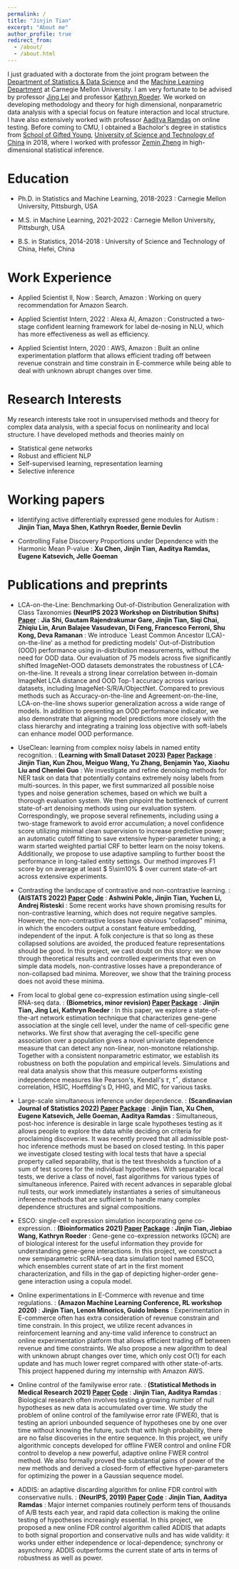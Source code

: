 ```yaml
---
permalink: /
title: "Jinjin Tian"
excerpt: "About me"
author_profile: true
redirect_from:
  - /about/
  - /about.html
---
```


I just graduated with a doctorate from the joint program between the [Department of Statistics & Data Science](http://stat.cmu.edu) and the [Machine Learning Department](https://www.ml.cmu.edu/) at Carnegie Mellon University. I am very fortunate to be advised by professor [Jing Lei](http://www.stat.cmu.edu/~jinglei/) and professor [Kathryn Roeder](http://www.stat.cmu.edu/~roeder/). We worked on developing methodology and theory for high dimensional, nonparametric data analysis with a special focus on feature interaction and local structure. I have also extensively worked with professor [Aaditya Ramdas](http://www.stat.cmu.edu/~aramdas/) on online testing. Before coming to CMU, I obtained a Bacholor's degree in statistics from [School of Gifted Young](https://en.scgy.ustc.edu.cn/), [University of Science and Technology of China](http://en.ustc.edu.cn/) in 2018, where I worked with professor [Zemin Zheng](http://bs.ustc.edu.cn/english/Profile-302.html) in high-dimensional statistical inference.

Education
=======
* Ph.D. in Statistics and Machine Learning, 2018-2023
: Carnegie Mellon University, Pittsburgh, USA

* M.S. in Machine Learning, 2021-2022
: Carnegie Mellon University, Pittsburgh, USA

* B.S. in Statistics, 2014-2018
: University of Science and Technology of China, Hefei, China

Work Experience
=======
* Applied Scientist II, Now
: Search, Amazon
: Working on query recommendation for Amazon Search. 

* Applied Scientist Intern, 2022
: Alexa AI, Amazon
: Constructed a two-stage confident learning framework for label de-nosing in NLU, which has more effectiveness as well as efficiency. 

* Applied Scientist Intern, 2020
: AWS, Amazon
: Built an online experimentation platform that allows efficient trading off between revenue constrain and time constrain in E-commerce while being able to deal with unknown abrupt changes over time.

Research Interests
=======
My research interests take root in unsupervised methods and theory for complex data analysis, with a special focus on nonlinearity and local structure. I have developed methods and theories mainly on

* Statistical gene networks
* Robust and efficient NLP
* Self-supervised learning, representation learning
* Selective inference

<!--
Ongoing Research Projects
=======

* Signals recovery in noisy high-dim mixture via local structure learning. 
: **Jinjin Tian, Jing Lei, Kathryn Roeder**
: In this project we work on nonparametric methods of recovering signals using local structure in a high dimensional mixture model when the noises are enormous and signals are weak and sparse. We propose a statistics to capture local structure between a pair of features, which will only dominate iff the corresponding sample comes from a non-noise mixture component, in which the feature pairs are both relevant features.  
We have proved exact recovery of signals in a single non-noise mixture setting using a nonparametric estimation, under even impossible scenarios for canonical methods like sparse PCA. We are working on proofs for multiple non-noise mixture cases. 

-->

Working papers
=======

* Identifying active differentially expressed gene modules for Autism
: **Jinjin Tian, Maya Shen, Kathryn Roeder, Bernie Devlin**

* Controlling False Discovery Proportions under Dependence with the Harmonic Mean P-value
: **Xu Chen, Jinjin Tian, Aaditya Ramdas, Eugene Katsevich, Jelle Goeman**

Publications and preprints
=======
* LCA-on-the-Line: Benchmarking Out-of-Distribution Generalization with Class Taxonomies
**(NeurIPS 2023 Workshop on Distribution Shifts) [Paper](https://openreview.net/forum?id=7CUutNeDDg)**
: **Jia Shi, Gautam Rajendrakumar Gare, Jinjin Tian, Siqi Chai, Zhiqiu Lin, Arun Balajee Vasudevan, Di Feng, Francesco Ferroni, Shu Kong, Deva Ramanan**
: We introduce `Least Common Ancestor (LCA)-on-the-line' as a method for predicting models' Out-of-Distribution (OOD) performance using in-distribution measurements, without the need for OOD data. Our evaluation of 75 models across five significantly shifted ImageNet-OOD datasets demonstrates the robustness of LCA-on-the-line. It reveals a strong linear correlation between in-domain ImageNet LCA distance and OOD Top-1 accuracy across various datasets, including ImageNet-S/R/A/ObjectNet. Compared to previous methods such as Accuracy-on-the-line and Agreement-on-the-line, LCA-on-the-line shows superior generalization across a wide range of models. In addition to presenting an OOD performance indicator, we also demonstrate that aligning model predictions more closely with the class hierarchy and integrating a training loss objective with soft-labels can enhance model OOD performance.

* UseClean: learning from complex noisy labels in named entity recognition. 
: **(Learning with Small Dataset 2023) [Paper](https://aclanthology.org/2023.clasp-1.14/) [Package](https://github.com/JINJINT/UseClean)**
: **Jinjin Tian, Kun Zhou, Meiguo Wang, Yu Zhang, Benjamin Yao, Xiaohu Liu and Chenlei Guo**
: We investigate and refine denoising methods for NER task on data that potentially contains extremely noisy labels from multi-sources. In this paper, we first summarized all possible noise types and noise generation schemes, based on which we built a thorough evaluation system. We then pinpoint the bottleneck of current state-of-art denoising methods using our evaluation system. Correspondingly, we propose several refinements, including using a two-stage framework to avoid error accumulation; a novel confidence score utilizing minimal clean supervision to increase predictive power; an automatic cutoff fitting to save extensive hyper-parameter tuning; a warm started weighted partial CRF to better learn on the noisy tokens. Additionally, we propose to use adaptive sampling to further boost the performance in long-tailed entity settings. Our method improves F1 score by on average at least $ 5\sim10\% $ over current state-of-art across extensive experiments.

* Contrasting the landscape of contrastive and non-contrastive learning. 
: **(AISTATS 2022) [Paper](https://arxiv.org/pdf/2203.15702.pdf)  [Code](https://github.com/ashwinipokle/contrastive_landscape)**
: **Ashwini Pokle, Jinjin Tian, Yuchen Li, Andrej Risteski**
: Some recent works have shown promising results for non-contrastive learning, which does not require negative samples. However, the non-contrastive losses have obvious "collapsed" minima, in which the encoders output a constant feature embedding, independent of the input. A folk conjecture is that so long as these collapsed solutions are avoided, the produced feature representations should be good. In this project, we cast doubt on this story: we show through theoretical results and controlled experiments that even on simple data models, non-contrastive losses have a preponderance of non-collapsed bad minima. Moreover, we show that the training process does not avoid these minima.


* From local to global gene co-expression estimation using single-cell RNA-seq data. 
: **(Biometrics, minor revision) [Paper](https://arxiv.org/abs/2203.01990)  [Package](https://github.com/JINJINT/aLDG)**
: **Jinjin Tian, Jing Lei, Kathryn Roeder**
: In this paper, we explore a state-of-the-art network estimation technique that characterizes gene-gene association at the single cell level, under the name of cell-specific gene networks. We first show that averaging the cell-specific gene association over a population gives a novel univariate dependence measure that can detect any non-linear, non-monotone relationship. Together with a consistent nonparametric estimator, we establish its robustness on both the population and empirical levels. Simulations and real data analysis show that this measure outperforms existing independence measures like Pearson's, Kendall's $\tau$, $\tau^{\star}$, distance correlation, HSIC, Hoeffding's D, HHG, and MIC, for various tasks. 


* Large-scale simultaneous inference under dependence. 
: **(Scandinavian Journal of Statistics 2022) [Paper](https://arxiv.org/abs/2102.11253)  [Package](https://github.com/annavesely/sumSome/)**
: **Jinjin Tian, Xu Chen, Eugene Katsevich, Jelle Goeman, Aaditya Ramdas**
: Simultaneous, post-hoc inference is desirable in large scale hypotheses testing as it allows people to explore the data while deciding on criteria for proclaiming discoveries. It was recently proved that all admissible post-hoc inference methods must be based on closed testing. In this paper we investigate closed testing with local tests that have a special property called separability, that is the test thresholds a function of a sum of test scores for the individual hypotheses. With separable local tests, we derive a class of novel, fast algorithms for various types of simultaneous inference. Paired with recent advances in separable global null tests, our work immediately instantiates a series of simultaneous inference methods that are sufficient to handle many complex dependence structures and signal compositions. 


* ESCO: single-cell expression simulation incorporating gene co-expression. 
: **(Bioinformatics 2021) [Paper](https://academic.oup.com/bioinformatics/advance-article/doi/10.1093/bioinformatics/btab116/6149079?guestAccessKey=64c91aa4-1d5e-42da-92df-678b1b08af79)  [Package](https://github.com/JINJINT/ESCO)**
: **Jinjin Tian, Jiebiao Wang, Kathryn Roeder**
: Gene-gene co-expression networks (GCN) are of biological interest for the useful information they provide for understanding gene-gene interactions. In this project, we construct a new semiparametric scRNA-seq data simulation tool named ESCO, which ensembles current state of art in the first moment characterization, and fills in the gap of depicting higher-order gene-gene interaction using a copula model.


* Online experimentations in E-Commerce with revenue and time regulations. 
: **(Amazon Machine Learning Conference, RL workshop 2020)**
: **Jinjin Tian, Lenon Minorics, Guido Imbens**
: Experimentation in E-commerce often has extra consideration of revenue constrain and time constrain. In this project, we utilize recent advances in reinforcement learning and any-time valid inference to construct an online experimentation platform that allows efficient trading off between revenue and time constraints. We also propose a new algorithm to deal with unknown abrupt changes over time, which only cost O(1) for each update and has much lower regret compared with other state-of-arts. This project happened during my internship with Amazon AWS.


* Online control of the familywise error rate. 
: **(Statistical Methods in Medical Research 2021) [Paper](https://journals.sagepub.com/eprint/AYRRKZX7XMTVHKCFYBJY/full) [Code](https://github.com/JINJINT/onlineFWER)**
: **Jinjin Tian, Aaditya Ramdas**
: Biological research often involves testing a growing number of null hypotheses as new data is accumulated over time. We study the problem of online control of the familywise error rate (FWER), that is testing an apriori unbounded sequence of hypotheses one by one over time without knowing the future, such that with high probability, there are no false discoveries in the entire sequence. In this project, we unify algorithmic concepts developed for offline FWER control and online FDR control to develop a new powerful, adaptive online FWER control method. We also formally proved the substantial gains of power of the new methods and derived a closed-form of effective hyper-parameters for optimizing the power in a Gaussian sequence model.


* ADDIS: an adaptive discarding algorithm for online FDR control with conservative nulls.
: **(NeurIPS, 2019) [Paper](https://papers.nips.cc/paper/9136-addis-an-adaptive-discarding-algorithm-for-online-fdr-control-with-conservative-nulls.pdf) [Code](https://github.com/JINJINT/ADDIS)**
: **Jinjin Tian, Aaditya Ramdas**
: Major internet companies routinely perform tens of thousands of A/B tests each year, and rapid data collection is making the online testing of hypotheses increasingly essential. In this project, we proposed a new online FDR control algorithm called ADDIS that adapts to both signal proportion and conservative nulls and has wide validity: it works under either independence or local-dependence; synchrony or asynchrony. ADDIS outperforms the current state of arts in terms of robustness as well as power. 









